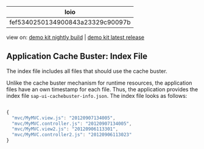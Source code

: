 <!-- loiofef5340250134900843a23329c90097b -->

| loio |
| -----|
| fef5340250134900843a23329c90097b |

<div id="loio">

view on: [demo kit nightly build](https://sdk.openui5.org/nightly/#/topic/fef5340250134900843a23329c90097b) | [demo kit latest release](https://sdk.openui5.org/topic/fef5340250134900843a23329c90097b)</div>

## Application Cache Buster: Index File

The index file includes all files that should use the cache buster.

Unlike the cache buster mechanism for runtime resources, the application files have an own timestamp for each file. Thus, the application provides the index file `sap-ui-cachebuster-info.json`. The index file looks as follows:

```js

{
  "mvc/MyMVC.view.js": "20120907134005",
  "mvc/MyMVC.controller.js": "20120907134005",
  "mvc/MyMVC.view2.js": "20120906113301",
  "mvc/MyMVC.controller2.js": "20120906113023"
}
```

